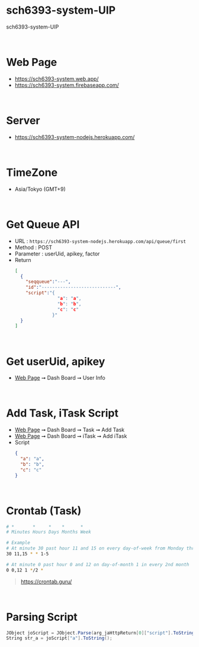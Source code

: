 # sch6393-system-UIP
sch6393-system-UIP

<br>

# Web Page
* https://sch6393-system.web.app/
* https://sch6393-system.firebaseapp.com/

<br>

# Server
* https://sch6393-system-nodejs.herokuapp.com/

<br>

# TimeZone
* Asia/Tokyo (GMT+9)

<br>

# Get Queue API
* URL : `https://sch6393-system-nodejs.herokuapp.com/api/queue/first`
* Method : POST
* Parameter : userUid, apikey, factor
* Return
  ```JSON
  [
    {
      "seqqueue":"---",
      "id":"----------------------------",
      "script":"{
                  "a": "a",
                  "b": "b",
                  "c": "c"
                }"
    }
  ]
  ```

<br>

# Get userUid, apikey
* [Web Page](#Web-Page) ➞ Dash Board ➞ User Info

<br>

# Add Task, iTask Script
* [Web Page](#Web-Page) ➞ Dash Board ➞ Task ➞ Add Task
* [Web Page](#Web-Page) ➞ Dash Board ➞ iTask ➞ Add iTask
* Script
  ```JSON
  {
    "a": "a",
    "b": "b",
    "c": "c"
  }
  ```

<br>

# Crontab (Task)
```sh
# *       *     *    *      *
# Minutes Hours Days Months Week

# Example
# At minute 30 past hour 11 and 15 on every day-of-week from Monday through Friday
30 11,15 * * 1-5

# At minute 0 past hour 0 and 12 on day-of-month 1 in every 2nd month
0 0,12 1 */2 *
```
>https://crontab.guru/

<br>

# Parsing Script
```C#
JObject joScript = JObject.Parse(arg_jaHttpReturn[0]["script"].ToString());
String str_a = joScript["a"].ToString();
```

<br>

#
